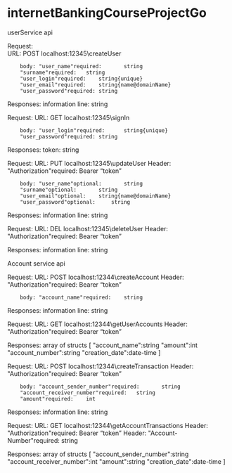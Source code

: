 # internetBankingCourseProjectGo
userService api

Request:	
		URL: POST localhost:12345\createUser

		body: "user_name"required:   	 string			
		"surname"required: 	 string
		"user_login"required: 	 string{unique}
		"user_email"required: 	 string{name@domainName}
		"user_password"required: string

Responses: 	information line: string

Request:	URL: GET localhost:12345\signIn

		body: "user_login"required: 	 string{unique}
		"user_password"required: string

Responses: 	token: string

Request:	URL: PUT localhost:12345\updateUser
		Header: "Authorization"required: Bearer “token”

		body: "user_name"optional:   	 string			
		"surname"optional: 		 string
		"user_email"optional: 	 string{name@domainName}
		"user_password"optional: 	 string

Responses: 	information line: string

Request:	URL: DEL localhost:12345\deleteUser
		Header: "Authorization"required: Bearer “token”

Responses: 	information line: string

Account service api

Request:	URL: POST localhost:12344\createAccount
		Header: "Authorization"required: Bearer “token”

		body: "account_name"required:    string	

Responses: 	information line: string

Request:	URL: GET localhost:12344\getUserAccounts
		Header: "Authorization"required: Bearer “token”

Responses: 	array of structs
		[
			"account_name":string
			"amount":int
			"account_number":string
			"creation_date":date-time
		]


Request:	URL: POST localhost:12344\createTransaction
		Header: "Authorization"required: Bearer “token”

		body: "account_sender_number"required:   	 string			
		"account_receiver_number"required: 	 string
		"amount"required: 	 int

Responses: 	information line: string

Request:	URL: GET localhost:12344\getAccountTransactions
		Header: "Authorization"required: Bearer “token”
		Header: "Account-Number"required: string

Responses: 	array of structs
		[
			"account_sender_number":string
			"account_receiver_number":int
			"amount":string
			"creation_date":date-time
		]
